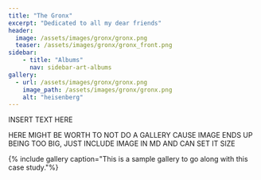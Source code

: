 ```yaml
---
title: "The Gronx"
excerpt: "Dedicated to all my dear friends"
header:
  image: /assets/images/gronx/gronx.png
  teaser: /assets/images/gronx/gronx_front.png
sidebar:
    - title: "Albums"
      nav: sidebar-art-albums
gallery:
  - url: /assets/images/gronx/gronx.png
    image_path: /assets/images/gronx/gronx.png
    alt: "heisenberg"
---
```


INSERT TEXT HERE

HERE MIGHT BE WORTH TO NOT DO A GALLERY CAUSE IMAGE ENDS UP BEING TOO BIG, JUST INCLUDE IMAGE IN MD AND CAN SET IT SIZE

{% include gallery caption="This is a sample gallery to go along with this case study."%}
